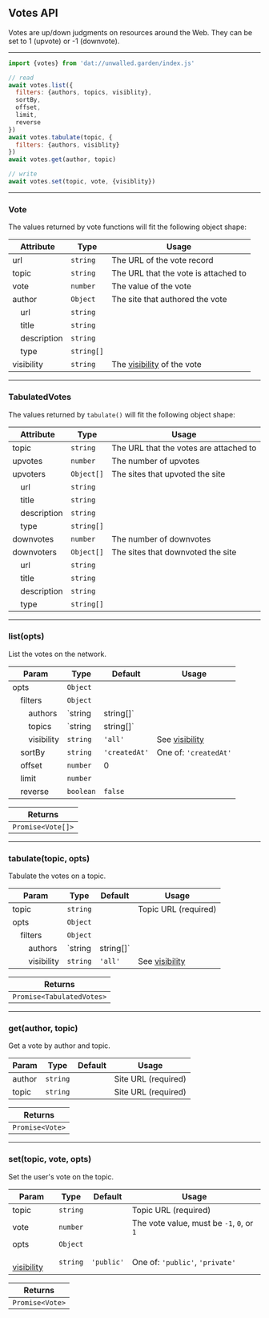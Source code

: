 ## Votes API

Votes are up/down judgments on resources around the Web. They can be set to 1 (upvote) or -1 (downvote).

---

```js
import {votes} from 'dat://unwalled.garden/index.js'

// read
await votes.list({
  filters: {authors, topics, visiblity},
  sortBy,
  offset,
  limit,
  reverse
})
await votes.tabulate(topic, {
  filters: {authors, visiblity}
})
await votes.get(author, topic)

// write
await votes.set(topic, vote, {visiblity})
```

---

### Vote

The values returned by vote functions will fit the following object shape:

|Attribute|Type|Usage|
|-|-|-|
|url|`string`|The URL of the vote record|
|topic|`string`|The URL that the vote is attached to|
|vote|`number`|The value of the vote|
|author|`Object`|The site that authored the vote|
|&emsp;url|`string`||
|&emsp;title|`string`||
|&emsp;description|`string`||
|&emsp;type|`string[]`||
|visibility|`string`|The [visibility](/docs/common-fields#visibility) of the vote|

---

### TabulatedVotes

The values returned by `tabulate()` will fit the following object shape:

|Attribute|Type|Usage|
|-|-|-|
|topic|`string`|The URL that the votes are attached to|
|upvotes|`number`|The number of upvotes|
|upvoters|`Object[]`|The sites that upvoted the site|
|&emsp;url|`string`||
|&emsp;title|`string`||
|&emsp;description|`string`||
|&emsp;type|`string[]`||
|downvotes|`number`|The number of downvotes|
|downvoters|`Object[]`|The sites that downvoted the site|
|&emsp;url|`string`||
|&emsp;title|`string`||
|&emsp;description|`string`||
|&emsp;type|`string[]`||

---

### list(opts)

List the votes on the network.

|Param|Type|Default|Usage|
|-|-|-|-|
|opts|`Object`|||
|&emsp;filters|`Object`|||
|&emsp;&emsp;authors|`string|string[]`||Site URLs|
|&emsp;&emsp;topics|`string|string[]`||URLs|
|&emsp;&emsp;visibility|`string`|`'all'`|See [visibility](/docs/common-fields#visibility)|
|&emsp;sortBy|`string`|`'createdAt'`|One of: `'createdAt'`|
|&emsp;offset|`number`|0||
|&emsp;limit|`number`|||
|&emsp;reverse|`boolean`|`false`||

|Returns|
|-|
|`Promise<Vote[]>`|

---

### tabulate(topic, opts)

Tabulate the votes on a topic.

|Param|Type|Default|Usage|
|-|-|-|-|
|topic|`string`||Topic URL (required)|
|opts|`Object`|||
|&emsp;filters|`Object`|||
|&emsp;&emsp;authors|`string|string[]`||Site URLs|
|&emsp;&emsp;visibility|`string`|`'all'`|See [visibility](/docs/common-fields#visibility)|

|Returns|
|-|
|`Promise<TabulatedVotes>`|

---

### get(author, topic)

Get a vote by author and topic.

|Param|Type|Default|Usage|
|-|-|-|-|
|author|`string`||Site URL (required)|
|topic|`string`||Site URL (required)|

|Returns|
|-|
|`Promise<Vote>`|

---

### set(topic, vote, opts)

Set the user's vote on the topic.

|Param|Type|Default|Usage|
|-|-|-|-|
|topic|`string`||Topic URL (required)|
|vote|`number`||The vote value, must be `-1`, `0`, or `1`|
|opts|`Object`|||
|&emsp;[visibility](/docs/common-fields#visibility)|`string`|`'public'`|One of: `'public'`, `'private'`|

|Returns|
|-|
|`Promise<Vote>`|

